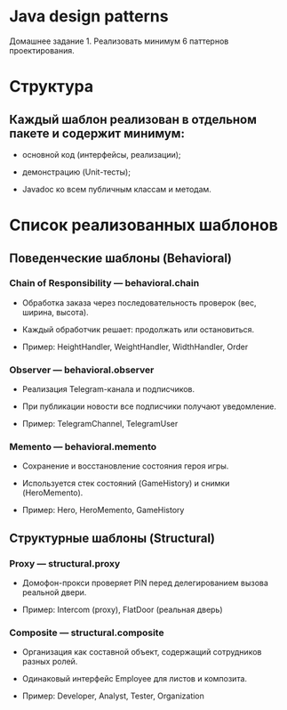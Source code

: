 # Java design patterns

Домашнее задание 1. Реализовать минимум 6 паттернов проектирования.

# Структура

## Каждый шаблон реализован в отдельном пакете и содержит минимум:

- основной код (интерфейсы, реализации);

- демонстрацию (Unit-тесты);

- Javadoc ко всем публичным классам и методам.

# Список реализованных шаблонов

## Поведенческие шаблоны (Behavioral)

### Chain of Responsibility — behavioral.chain

- Обработка заказа через последовательность проверок (вес, ширина, высота).

- Каждый обработчик решает: продолжать или остановиться.

- Пример: HeightHandler, WeightHandler, WidthHandler, Order

### Observer — behavioral.observer

- Реализация Telegram-канала и подписчиков.

- При публикации новости все подписчики получают уведомление.

- Пример: TelegramChannel, TelegramUser

### Memento — behavioral.memento

- Сохранение и восстановление состояния героя игры.

- Используется стек состояний (GameHistory) и снимки (HeroMemento).

- Пример: Hero, HeroMemento, GameHistory

## Структурные шаблоны (Structural)

### Proxy — structural.proxy

- Домофон-прокси проверяет PIN перед делегированием вызова реальной двери.

- Пример: Intercom (proxy), FlatDoor (реальная дверь)

### Composite — structural.composite

- Организация как составной объект, содержащий сотрудников разных ролей.

- Одинаковый интерфейс Employee для листов и композита.

- Пример: Developer, Analyst, Tester, Organization



